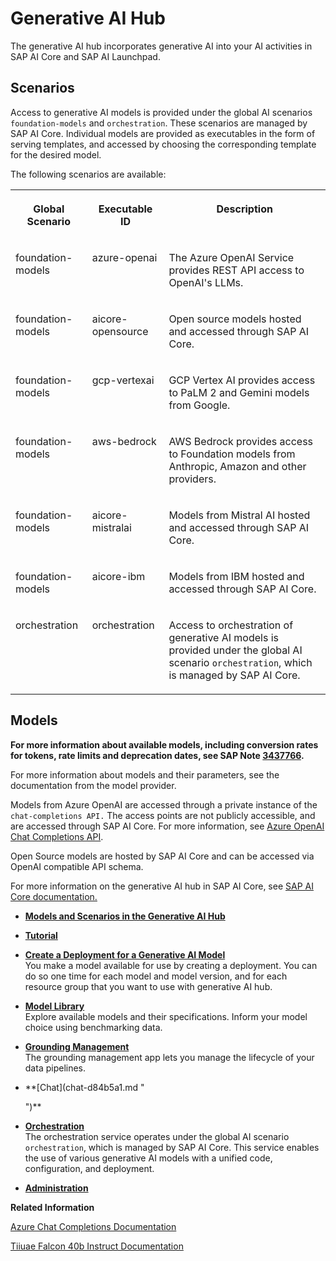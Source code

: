 <!-- loiob0b935b86cc944e2875ba01321ff3fc6 -->

# Generative AI Hub

The generative AI hub incorporates generative AI into your AI activities in SAP AI Core and SAP AI Launchpad.



<a name="loiob0b935b86cc944e2875ba01321ff3fc6__section_k14_k3y_bzb"/>

## Scenarios

Access to generative AI models is provided under the global AI scenarios `foundation-models` and `orchestration`. These scenarios are managed by SAP AI Core. Individual models are provided as executables in the form of serving templates, and accessed by choosing the corresponding template for the desired model.

The following scenarios are available:


<table>
<tr>
<th valign="top">

Global Scenario

</th>
<th valign="top">

Executable ID

</th>
<th valign="top">

Description

</th>
</tr>
<tr>
<td valign="top">

foundation-models

</td>
<td valign="top">

azure-openai

</td>
<td valign="top">

The Azure OpenAI Service provides REST API access to OpenAI's LLMs.

</td>
</tr>
<tr>
<td valign="top">

foundation-models

</td>
<td valign="top">

aicore-opensource

</td>
<td valign="top">

Open source models hosted and accessed through SAP AI Core.

</td>
</tr>
<tr>
<td valign="top">

foundation-models

</td>
<td valign="top">

gcp-vertexai

</td>
<td valign="top">

GCP Vertex AI provides access to PaLM 2 and Gemini models from Google.

</td>
</tr>
<tr>
<td valign="top">

foundation-models

</td>
<td valign="top">

aws-bedrock

</td>
<td valign="top">

AWS Bedrock provides access to Foundation models from Anthropic, Amazon and other providers.

</td>
</tr>
<tr>
<td valign="top">

foundation-models

</td>
<td valign="top">

aicore-mistralai

</td>
<td valign="top">

Models from Mistral AI hosted and accessed through SAP AI Core.

</td>
</tr>
<tr>
<td valign="top">

foundation-models

</td>
<td valign="top">

aicore-ibm

</td>
<td valign="top">

Models from IBM hosted and accessed through SAP AI Core.

</td>
</tr>
<tr>
<td valign="top">

orchestration

</td>
<td valign="top">

orchestration

</td>
<td valign="top">

Access to orchestration of generative AI models is provided under the global AI scenario `orchestration`, which is managed by SAP AI Core.

</td>
</tr>
</table>



<a name="loiob0b935b86cc944e2875ba01321ff3fc6__section_dy5_x3y_bzb"/>

## Models

**For more information about available models, including conversion rates for tokens, rate limits and deprecation dates, see SAP Note [3437766](https://me.sap.com/notes/3437766).**

For more information about models and their parameters, see the documentation from the model provider.



Models from Azure OpenAI are accessed through a private instance of the `chat-completions API.` The access points are not publicly accessible, and are accessed through SAP AI Core. For more information, see [Azure OpenAI Chat Completions API](https://learn.microsoft.com/en-us/azure/ai-services/openai/reference#chat-completions).

Open Source models are hosted by SAP AI Core and can be accessed via OpenAI compatible API schema.

For more information on the generative AI hub in SAP AI Core, see [SAP AI Core documentation.](https://help.sap.com/docs/sap-ai-core/sap-ai-core-service-guide/Generative-AI-Hub)

-   **[Models and Scenarios in the Generative AI Hub](models-and-scenarios-in-the-generative-ai-hub-fef463b.md)**  

-   **[Tutorial](tutorial-c0018f1.md " ")**  

-   **[Create a Deployment for a Generative AI Model](create-a-deployment-for-a-generative-ai-model-96b65bb.md "You make a model available for use by creating a deployment. You can do so one time for each model and model version, and for each
		resource group that you want to use with generative AI hub.")**  
You make a model available for use by creating a deployment. You can do so one time for each model and model version, and for each resource group that you want to use with generative AI hub.
-   **[Model Library](model-library-fce6fea.md "Explore available models and their specifications. Inform your model choice using
		benchmarking data.")**  
Explore available models and their specifications. Inform your model choice using benchmarking data.
-   **[Grounding Management](grounding-management-0ee0f52.md "The grounding management app lets you manage the lifecycle of your data pipelines.")**  
The grounding management app lets you manage the lifecycle of your data pipelines.
-   **[Chat](chat-d84b5a1.md "
		
	")**  

-   **[Orchestration](orchestration-4953dc1.md "The orchestration service operates under the global AI scenario
                orchestration, which is managed by SAP AI Core. This service enables the use of various generative AI
            models with a unified code, configuration, and deployment.")**  
The orchestration service operates under the global AI scenario `orchestration`, which is managed by SAP AI Core. This service enables the use of various generative AI models with a unified code, configuration, and deployment.
-   **[Administration](administration-3d03a2e.md "")**  


**Related Information**  


[Azure Chat Completions Documentation](https://learn.microsoft.com/en-us/azure/ai-services/openai/reference#chat-completions)

[Tiiuae Falcon 40b Instruct Documentation](https://huggingface.co/tiiuae/falcon-40b-instruct)

